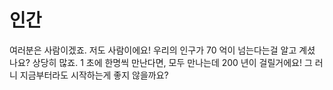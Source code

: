 # 인간

여러분은 사람이겠죠. 저도 사람이에요! 우리의 인구가 70 억이 넘는다는걸 알고 계셨
나요? 상당히 많죠. 1 초에 한명씩 만난다면, 모두 만나는데 200 년이 걸릴거에요! 그
러니 지금부터라도 시작하는게 좋지 않을까요?
